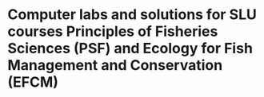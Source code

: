 # Computer labs and solutions for SLU courses Principles of Fisheries Sciences (PSF) and Ecology for Fish Management and Conservation (EFCM)
